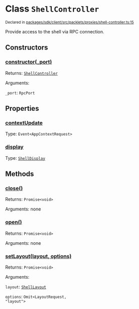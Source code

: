 # Class `ShellController`
<sub>Declared in [packages/sdk/client/src/packlets/proxies/shell-controller.ts:15](https://github.com/dxos/dxos/blob/main/packages/sdk/client/src/packlets/proxies/shell-controller.ts#L15)</sub>


Provide access to the shell via RPC connection.


## Constructors
### [constructor(_port)](https://github.com/dxos/dxos/blob/main/packages/sdk/client/src/packlets/proxies/shell-controller.ts#L20)



Returns: <code>[ShellController](/api/@dxos/client/classes/ShellController)</code>

Arguments: 

`_port`: <code>RpcPort</code>


## Properties
### [contextUpdate](https://github.com/dxos/dxos/blob/main/packages/sdk/client/src/packlets/proxies/shell-controller.ts#L16)
Type: <code>Event&lt;AppContextRequest&gt;</code>

### [display](https://github.com/dxos/dxos/blob/main/packages/sdk/client/src/packlets/proxies/shell-controller.ts#L22)
Type: <code>[ShellDisplay](/api/@dxos/client/enums#ShellDisplay)</code>


## Methods
### [close()](https://github.com/dxos/dxos/blob/main/packages/sdk/client/src/packlets/proxies/shell-controller.ts#L52)



Returns: <code>Promise&lt;void&gt;</code>

Arguments: none

### [open()](https://github.com/dxos/dxos/blob/main/packages/sdk/client/src/packlets/proxies/shell-controller.ts#L33)



Returns: <code>Promise&lt;void&gt;</code>

Arguments: none

### [setLayout(layout, options)](https://github.com/dxos/dxos/blob/main/packages/sdk/client/src/packlets/proxies/shell-controller.ts#L26)



Returns: <code>Promise&lt;void&gt;</code>

Arguments: 

`layout`: <code>[ShellLayout](/api/@dxos/client/enums#ShellLayout)</code>

`options`: <code>Omit&lt;LayoutRequest, "layout"&gt;</code>
